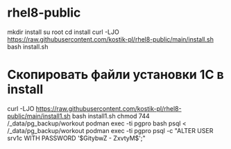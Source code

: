 # rhel8-public
mkdir install
su root
cd install
curl -LJO https://raw.githubusercontent.com/kostik-pl/rhel8-public/main/install.sh
bash install.sh
# Скопировать файли установки 1С в install
curl -LJO https://raw.githubusercontent.com/kostik-pl/rhel8-public/main/install1.sh
bash install1.sh
chmod 744 /_data/pg_backup/workout
podman exec -ti pgpro bash
psql < /_data/pg_backup/workout
podman exec -ti pgpro psql -c "ALTER USER srv1c WITH PASSWORD '\$GitybwZ - ZxvtyM\$';"
